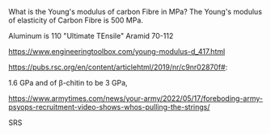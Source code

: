 

What is the Young's modulus of carbon Fibre in MPa?
The Young's modulus of elasticity of Carbon Fibre is 500 MPa.

Aluminum is 110 "Ultimate TEnsile"
Aramid 70-112

https://www.engineeringtoolbox.com/young-modulus-d_417.html

https://pubs.rsc.org/en/content/articlehtml/2019/nr/c9nr02870f#:

 1.6 GPa and of β-chitin to be 3 GPa,

https://www.armytimes.com/news/your-army/2022/05/17/foreboding-army-psyops-recruitment-video-shows-whos-pulling-the-strings/


SRS
